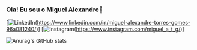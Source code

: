 
### Ola! Eu sou o Miguel Alexandre👋

[![LinkedIn](https://img.shields.io/badge/LinkedIn-0077B5?style=for-the-badge&logo=linkedin&logoColor=white)(https://www.linkedin.com/in/miguel-alexandre-torres-gomes-96a081240/)]
[![Instagram](https://img.shields.io/badge/Instagram-E4405F?style=for-the-badge&logo=instagram&logoColor=white)(https://www.instagram.com/miguel_a_t_g/)]

![Anurag's GitHub stats](https://github-readme-stats.vercel.app/api?username=MiguelAlexandreTorresGomes&show_icons=true&theme=dark)
